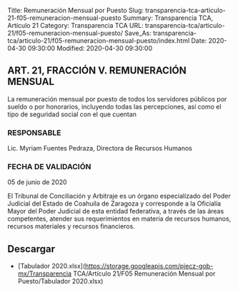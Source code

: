 Title: Remuneración Mensual por Puesto
Slug: transparencia-tca-articulo-21-f05-remuneracion-mensual-puesto
Summary: Transparencia TCA, Artículo 21
Category: Transparencia TCA
URL: transparencia-tca/articulo-21/f05-remuneracion-mensual-puesto/
Save_As: transparencia-tca/articulo-21/f05-remuneracion-mensual-puesto/index.html
Date: 2020-04-30 09:30:00
Modified: 2020-04-30 09:30:00


## ART. 21, FRACCIÓN V. REMUNERACIÓN MENSUAL

La remuneración mensual por puesto de todos los servidores públicos por sueldo o por honorarios, incluyendo todas las percepciones, así como el tipo de seguridad social con el que cuentan

### RESPONSABLE

Lic. Myriam Fuentes Pedraza, Directora de Recursos Humanos

### FECHA DE VALIDACIÓN

05 de junio de 2020

El Tribunal de Conciliación y Arbitraje es un órgano especializado del Poder Judicial del Estado de Coahuila de Zaragoza y corresponde a la Oficialía Mayor del Poder Judicial de esta entidad federativa, a través de las áreas competentes, atender sus requerimientos en materia de recursos humanos, recursos materiales y recursos financieros.


## Descargar


* [Tabulador 2020.xlsx](https://storage.googleapis.com/pjecz-gob-mx/Transparencia TCA/Artículo 21/F05 Remuneración Mensual por Puesto/Tabulador 2020.xlsx)


